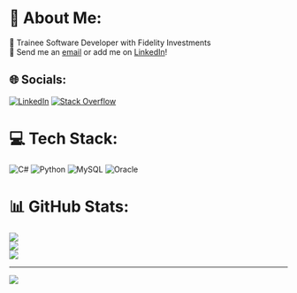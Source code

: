# 💫 About Me:
🔭 Trainee Software Developer with Fidelity Investments<br>🤝 Send me an [email](mailto:mramjon@gmail.com) or add me on [LinkedIn](https://www.linkedin.com/in/andrewmoneill/)!


## 🌐 Socials:
[![LinkedIn](https://img.shields.io/badge/LinkedIn-%230077B5.svg?logo=linkedin&logoColor=white)](https://linkedin.com/in/andrewmoneill) [![Stack Overflow](https://img.shields.io/badge/-Stackoverflow-FE7A16?logo=stack-overflow&logoColor=white)](https://stackoverflow.com/users/19360247) 

# 💻 Tech Stack:
![C#](https://img.shields.io/badge/c%23-%23239120.svg?style=for-the-badge&logo=c-sharp&logoColor=white) ![Python](https://img.shields.io/badge/python-3670A0?style=for-the-badge&logo=python&logoColor=ffdd54) ![MySQL](https://img.shields.io/badge/mysql-%2300f.svg?style=for-the-badge&logo=mysql&logoColor=white) ![Oracle](https://img.shields.io/badge/Oracle-F80000?style=for-the-badge&logo=oracle&logoColor=white)
# 📊 GitHub Stats:
![](https://github-readme-stats.vercel.app/api?username=anmalon&theme=tokyonight&hide_border=false&include_all_commits=false&count_private=false)<br/>
![](https://github-readme-streak-stats.herokuapp.com/?user=anmalon&theme=tokyonight&hide_border=false)<br/>
![](https://github-readme-stats.vercel.app/api/top-langs/?username=anmalon&theme=tokyonight&hide_border=false&include_all_commits=false&count_private=false&layout=compact)

---
[![](https://visitcount.itsvg.in/api?id=anmalon&icon=5&color=8)](https://visitcount.itsvg.in)




